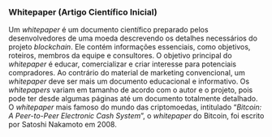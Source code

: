 ### Whitepaper (Artigo Científico Inicial)

Um _whitepaper_ é um documento científico preparado pelos desenvolvedores de uma moeda descrevendo os detalhes necessários do projeto _blockchain_. Ele contém informações essenciais, como objetivos, roteiros, membros da equipe e consultores. O objetivo principal do _whitepaper_ é educar, comercializar e criar interesse para potenciais compradores. Ao contrário do material de marketing convencional, um _whitepaper_ deve ser mais um documento educacional e informativo. Os _whitepapers_ variam em tamanho de acordo com o autor e o projeto, pois pode ter desde algumas páginas até um documento totalmente detalhado. O _whitepaper_ mais famoso do mundo das criptomoedas, intitulado “_Bitcoin: A Peer-to-Peer Electronic Cash System_”, o _whitepaper_ do Bitcoin, foi escrito por Satoshi Nakamoto em 2008. 